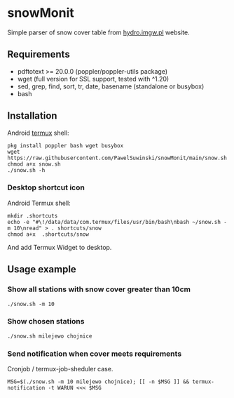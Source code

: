 # snowMonit
Simple parser of snow cover table from [hydro.imgw.pl](https://hydro.imgw.pl) website.


## Requirements
 
 - pdftotext >= 20.0.0 (poppler/poppler-utils package)
 - wget (full version for SSL support, tested with ^1.20)
 - sed, grep, find, sort, tr, date, basename (standalone or busybox)
 - bash


## Installation 

Android [termux](https://termux.com) shell:

```
pkg install poppler bash wget busybox
wget https://raw.githubusercontent.com/PawelSuwinski/snowMonit/main/snow.sh
chmod a+x snow.sh
./snow.sh -h
```

### Desktop shortcut icon

Android Termux shell:

```
mkdir .shortcuts
echo -e "#\!/data/data/com.termux/files/usr/bin/bash\nbash ~/snow.sh -m 10\nread" > . shortcuts/snow
chmod a+x  .shortcuts/snow
```
And add Termux Widget to desktop.


## Usage example

### Show all stations with snow cover greater than 10cm

`./snow.sh -m 10`

### Show chosen stations

`./snow.sh milejewo chojnice`

### Send notification when cover meets requirements

Cronjob / termux-job-sheduler case.

```
MSG=$(./snow.sh -m 10 milejewo chojnice); [[ -n $MSG ]] && termux-notification -t WARUN <<< $MSG
```
